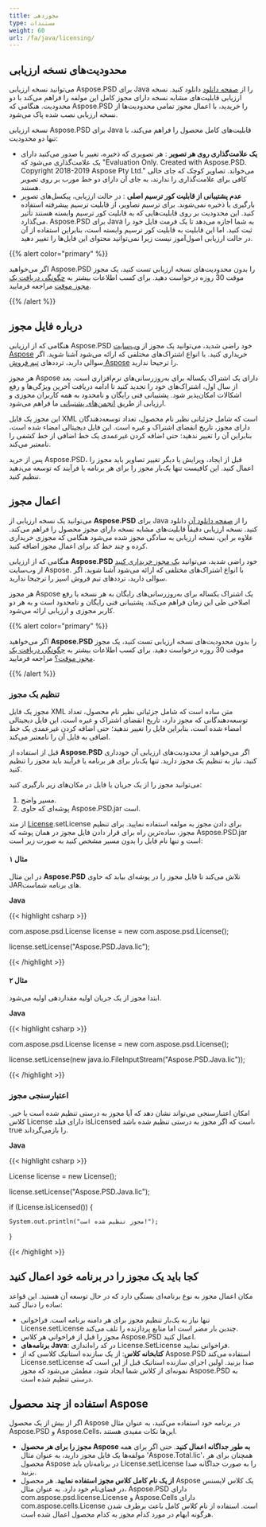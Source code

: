 ```yaml
---
title: مجوزدهی
type: مستندات
weight: 60
url: /fa/java/licensing/
---
```


## **محدودیت‌های نسخه ارزیابی**
می‌توانید نسخه ارزیابی Aspose.PSD برای Java را از [صفحه دانلود](http://maven.aspose.com/repository/simple/ext-release-local/com/aspose/aspose-psd/) دانلود کنید. نسخه ارزیابی قابلیت‌های مشابه نسخه دارای مجوز کامل این مولفه را فراهم می‌کند با دو محدودیت. هنگامی که Aspose.PSD را خریدید، با اعمال مجوز تمامی محدودیت‌ها از نسخه ارزیابی نصب شده پاک می‌شود.

نسخه ارزیابی Aspose.PSD برای Java قابلیت‌های کامل محصول را فراهم می‌کند، با تنها دو محدودیت:

- **یک علامت‌گذاری روی هر تصویر** : هر تصویری که ذخیره، تغییر یا صدور می‌کنید دارای یک علامت‌گذاری می‌شود که "Evaluation Only. Created with Aspose.PSD. Copyright 2018-2019 Aspose Pty Ltd." می‌خواند. تصاویر کوچک که جای خالی کافی برای علامت‌گذاری را ندارند، به جای آن دارای دو خط مورب بر روی تصویر هستند.
- **عدم پشتیبانی از قابلیت کور ترسیم اصلی** : در حالت ارزیابی، پیکسل‌های تصویر بارگیری یا ذخیره نمی‌شوند. برای ترسیم تصاویر، از قابلیت ترسیم پیشرفته استفاده کنید. این محدودیت بر روی قابلیت‌هایی که به قابلیت کور ترسیم وابسته هستند تأثیر می‌گذارد. Aspose.PSD برای Java به شما اجازه می‌دهد تا یک فرمت فایل خود را ثبت کنید. اما این قابلیت به قابلیت کور ترسیم وابسته است، بنابراین استفاده از آن در حالت ارزیابی اصول‌آموز نیست زیرا نمی‌توانید محتوای این فایل‌ها را تغییر دهید.


{{% alert color="primary" %}} 

اگر می‌خواهید Aspose.PSD را بدون محدودیت‌های نسخه ارزیابی تست کنید، یک مجوز موقت 30 روزه درخواست دهید. برای کسب اطلاعات بیشتر به [چگونگی دریافت یک مجوز موقت](https://purchase.aspose.com/temporary-license) مراجعه فرمایید.

{{% /alert %}} 

## **درباره فایل مجوز**
هنگامی که از ارزیابی Aspose.PSD خود راضی شدید، می‌توانید یک مجوز از [وب‌سایت Aspose](https://purchase.aspose.com/default.aspx) خریداری کنید. با انواع اشتراک‌های مختلفی که ارائه می‌شود آشنا شوید. اگر سوالی دارید، ترددهای [تیم فروش Aspose](https://company.aspose.com/contact) را ترجیحا ندارید.

هر مجوز Aspose دارای یک اشتراک یکساله برای به‌روزرسانی‌های نرم‌افزاری است. بعد از سال اول، اشتراک‌های خود را تجدید کنید تا ادامه دریافت آخرین ویژگی‌ها و رفع اشکالات امکان‌پذیر شود. پشتیبانی فنی رایگان و نامحدود به همه کاربران مجوزی و ارزیابی از طریق [انجمن‌های پشتیبانی](https://forum.aspose.com/) ما فراهم می‌شود.

این مجوز یک فایل XML است که شامل جزئیاتی نظیر نام محصول، تعداد توسعه‌دهندگان دارای مجوز، تاریخ انقضای اشتراک و غیره است. این فایل دیجیتالی امضاء شده است، بنابراین آن را تغییر ندهید: حتی اضافه کردن غیرعمدی یک خط اضافی از خط کشفی را نامعتبر می‌کند.

پس از خرید Aspose.PSD، قبل از ایجاد، ویرایش یا دیگر تغییر تصاویر باید مجوز را اعمال کنید. این کافیست تنها یک‌بار مجوز را برای هر برنامه یا فرآیند که توسعه می‌دهید تنظیم کنید.
## **اعمال مجوز**
می‌توانید یک نسخه ارزیابی از **Aspose.PSD** برای Java را از [صفحه دانلود آن](http://maven.aspose.com/repository/simple/ext-release-local/com/aspose/aspose-psd/) دانلود کنید. نسخه ارزیابی دقیقاً قابلیت‌های مشابه نسخه دارای مجوز محصول را فراهم می‌کند. علاوه بر این، نسخه ارزیابی به سادگی مجوز شده می‌شود هنگامی که مجوزی خریداری کرده و چند خط کد برای اعمال مجوز اضافه کنید.

هنگامی که از ارزیابی **Aspose.PSD** خود راضی شدید، می‌توانید [یک مجوز خریداری کنید](http://www.aspose.com/Purchase/Components/Default.aspx) از وب‌سایت Aspose. با انواع اشتراک‌های مختلفی که ارائه می‌شود آشنا شوید. اگر سوالی دارید، ترددهای تیم فروش اسپز را ترجیحا ندارید.

هر مجوز Aspose یک اشتراک یکساله برای به‌روزرسانی‌های رایگان به هر نسخه یا رفع اصلاحی طی این زمان فراهم می‌کند. پشتیبانی فنی رایگان و نامحدود است و به هر دو کاربر مجوزی و ارزیابی ارائه می‌شود.

{{% alert color="primary" %}} 

اگر می‌خواهید **Aspose.PSD** را بدون محدودیت‌های نسخه ارزیابی تست کنید، یک مجوز موقت 30 روزه درخواست دهید. برای کسب اطلاعات بیشتر به [چگونگی دریافت یک مجوز موقت؟](http://www.aspose.com/corporate/how-to-get-temporary-license.aspx) مراجعه فرمایید.

{{% /alert %}} 

### **تنظیم یک مجوز**
مجوز یک فایل XML متن ساده است که شامل جزئیاتی نظیر نام محصول، تعداد توسعه‌دهندگانی که مجوز دارد، تاریخ انقضای اشتراک و غیره است. این فایل دیجیتالی امضاء شده است، بنابراین فایل را تغییر ندهید؛ حتی اضافه کردن غیرعمدی یک خط اضافی به فایل آن را نامعتبر می‌کند.

قبل از استفاده از **Aspose.PSD** اگر می‌خواهید از محدودیت‌های ارزیابی آن خودداری کنید، نیاز به تنظیم یک مجوز دارید. تنها یک‌بار برای هر برنامه یا فرآیند باید مجوز را تنظیم کنید.

می‌توانید مجوز را از یک جریان یا فایل در مکان‌های زیر بارگیری کنید:

1. مسیر واضح.
1. پوشه‌ای که حاوی Aspose.PSD.jar است.

از متد [License](http://www.aspose.com/api/java/psd/com.aspose.psd/classes/License).setLicense برای دادن مجوز به مولفه استفاده نمایید. برای تنظیم مجوز، ساده‌ترین راه برای قرار دادن فایل مجوز در همان پوشه که Aspose.PSD.jar است و تنها نام فایل را بدون مسیر مشخص کنید به صورت زیر است:
#### **مثال ۱**
در این مثال **Aspose.PSD** تلاش می‌کند تا فایل مجوز را در پوشه‌ای بیابد که حاوی JARهای برنامه شماست.

**Java**

{{< highlight csharp >}}

 com.aspose.psd.License license = new com.aspose.psd.License();

license.setLicense("Aspose.PSD.Java.lic");

{{< /highlight >}}
#### **مثال ۲**
ابتدا مجوز از یک جریان اولیه مقداردهی اولیه می‌شود.

**Java**

{{< highlight csharp >}}

 com.aspose.psd.License license = new com.aspose.psd.License();

license.setLicense(new java.io.FileInputStream("Aspose.PSD.Java.lic"));

{{< /highlight >}}
### **اعتبارسنجی مجوز**
امکان اعتبارسنجی می‌تواند نشان دهد که آیا مجوز به درستی تنظیم شده است یا خیر. کلاس License دارای فیلد isLicensed است که اگر مجوز به درستی تنظیم شده باشد، true را بازمی‌گرداند.

**Java**

{{< highlight csharp >}}

 License license = new License();

license.setLicense("Aspose.PSD.Java.lic");

if (License.isLicensed()) {

    System.out.println("مجوز تنظیم شده است!");

}

{{< /highlight >}}
## **کجا باید یک مجوز را در برنامه خود اعمال کنید**
مکان اعمال مجوز به نوع برنامه‌ای بستگی دارد که در حال توسعه آن هستید. این قواعد ساده را دنبال کنید:

- تنها نیاز به یک‌بار تنظیم مجوز برای هر دامنه برنامه است. فراخوانی License.setLicense چندین بار مضر است اما منابع پردازنده را تلف می‌کند.
- مجوز را قبل از فراخوانی هر کلاس Aspose.PSD اعمال کنید.
- **برنامه‌های Java**: در کد راه‌اندازی License.SetLicense فراخوانی نمایید.
- **کتابخانه کلاس**: از یک سازنده استاتیک کلاسی که از Aspose.PSD استفاده می‌کند  License.setLicense صدا بزنید. اولین اجرای سازنده استاتیک قبل از این است که نمونه‌ای از کلاس شما ایجاد شود، مطمئن می‌شود که مجوز Aspose.PSD به درستی تنظیم شده است.
## **استفاده از چند محصول Aspose**
اگر از بیش از یک محصول Aspose در برنامه خود استفاده می‌کنید، به عنوان مثال Aspose.PSD و Aspose.Cells، این‌ها نکات مفیدی هستند.

- **مجوز را برای هر محصول Aspose به طور جداگانه اعمال کنید**. حتی اگر برای همه مولفه‌ها یک فایل مجوز دارید، به عنوان مثال 'Aspose.Total.lic'، همچنان برای هر محصول Aspose در برنامه‌تان باید License.setLicense را به صورت جداگانه صدا بزنید.
- **از یک نام کامل کلاس مجوز استفاده نمایید**. هر محصول Aspose یک کلاس لایسنس در فضای‌نام خود دارد. به عنوان مثال، Aspose.PSD دارای com.aspose.psd.license.License و Aspose.Cells دارای com.aspose.cells.License است. استفاده از نام کلاس کامل باعث برطرف شدن هرگونه ابهام در مورد کدام مجوز به کدام محصول اعمال شده است.

